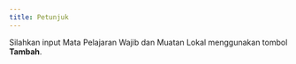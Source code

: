 ```yaml
---
title: Petunjuk
---
```


Silahkan input Mata Pelajaran Wajib dan Muatan Lokal menggunakan tombol **Tambah**.
